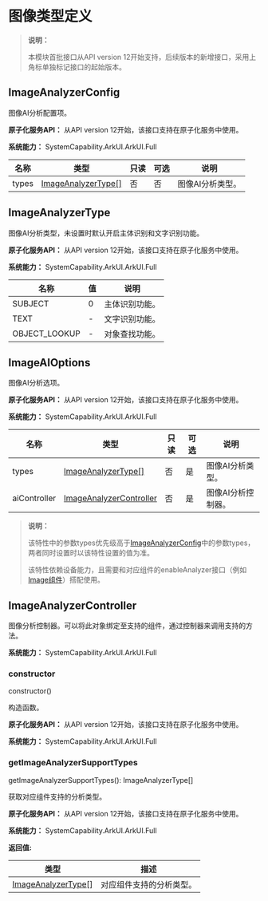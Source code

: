# 图像类型定义
<!--Kit: ArkUI-->
<!--Subsystem: ArkUI-->
<!--Owner: @liyujie43-->
<!--SE: @weixin_52725220-->
<!--TSE: @xiong0104-->

>**说明：**
>
>本模块首批接口从API version 12开始支持，后续版本的新增接口，采用上角标单独标记接口的起始版本。


## ImageAnalyzerConfig

图像AI分析配置项。

**原子化服务API：** 从API version 12开始，该接口支持在原子化服务中使用。

**系统能力：** SystemCapability.ArkUI.ArkUI.Full

| 名称     | 类型                | 只读 | 可选 | 说明                   |
| ------ | ----------------- | ---- | -------------------- | -------------------- |
| types | [ImageAnalyzerType[]](#imageanalyzertype) | 否 | 否 | 图像AI分析类型。|

## ImageAnalyzerType

图像AI分析类型，未设置时默认开启主体识别和文字识别功能。

**原子化服务API：** 从API version 12开始，该接口支持在原子化服务中使用。

**系统能力：** SystemCapability.ArkUI.ArkUI.Full

| 名称     | 值    | 说明           |
| -------- | ----- | -------- |
| SUBJECT | 0  | 主体识别功能。 |
| TEXT | -  | 文字识别功能。 |
| OBJECT_LOOKUP | -  | 对象查找功能。 |

## ImageAIOptions

图像AI分析选项。

**原子化服务API：** 从API version 12开始，该接口支持在原子化服务中使用。

**系统能力：** SystemCapability.ArkUI.ArkUI.Full

| 名称     | 类型                | 只读 | 可选 | 说明                   |
| ------ | ----------------- | ---- | -------------------- | -------------------- |
| types | [ImageAnalyzerType[]](#imageanalyzertype) | 否 | 是 | 图像AI分析类型。 |
| aiController | [ImageAnalyzerController](#imageanalyzercontroller) | 否 | 是 | 图像AI分析控制器。 |

> **说明：**
>
> 该特性中的参数types优先级高于[ImageAnalyzerConfig](#imageanalyzerconfig)中的参数types，两者同时设置时以该特性设置的值为准。
>
> 该特性依赖设备能力，且需要和对应组件的enableAnalyzer接口（例如[Image组件](ts-basic-components-image.md#enableanalyzer11)）搭配使用。

## ImageAnalyzerController

图像分析控制器。可以将此对象绑定至支持的组件，通过控制器来调用支持的方法。

**系统能力：** SystemCapability.ArkUI.ArkUI.Full

### constructor

constructor()

构造函数。

**原子化服务API：** 从API version 12开始，该接口支持在原子化服务中使用。

**系统能力：** SystemCapability.ArkUI.ArkUI.Full

### getImageAnalyzerSupportTypes

getImageAnalyzerSupportTypes(): ImageAnalyzerType[]

获取对应组件支持的分析类型。

**原子化服务API：** 从API version 12开始，该接口支持在原子化服务中使用。

**系统能力：** SystemCapability.ArkUI.ArkUI.Full

**返回值:**

| 类型     | 描述                      |
| ------ | ----------------------- |
| [ImageAnalyzerType[]](#imageanalyzertype) | 对应组件支持的分析类型。 |

